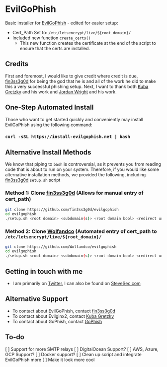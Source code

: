 # EvilGoPhish

Basic installer for [EvilGoPhish](https://github.com/Wolfandco/evilgophish) - edited for easier setup:
  * Cert_Path Set to: ```/etc/letsencrypt/live/${root_domain}/ ```
  * Included new function ```create_certs()```
    * This new function creates the certificate at the end of the script to ensure that the certs are installed.

## Credits

First and foremost, I would like to give credit where credit is due, [fin3ss3g0d](https://github.com/fin3ss3g0d) for being the god that he is and all of the work he did to make this a very successful phishing setup. Next, I want to thank both [Kuba Gretzky](https://github.com/kgretzky) and his work and [Jordan Wright](https://github.com/jordan-wright) and his work.

## One-Step Automated Install

Those who want to get started quickly and conveniently may install EvilGoPhish using the following command:

### `curl -sSL https://install-evilgophish.net | bash`

## Alternative Install Methods

We know that piping to `bash` is controversial, as it prevents you from reading code that is about to run on your system. Therefore, if you would like some alternative installation methods, we provided the following, including [fin3ss3g0d](https://github.com/fin3ss3g0d) `setup.sh` script

### Method 1: Clone [fin3ss3g0d](https://github.com/fin3ss3g0d/evilgophish) (Allows for manual entry of cert_path)

```bash
git clone https://github.com/fin3ss3g0d/evilgophish
cd evilgophish
./setup.sh <root domain> <subdomain(s)> <root domain bool> <redirect url> <feed bool> <rid replacement> <blacklist bool>
```

### Method 2: Clone [Wolfandco](https://github.com/Wolfandco/evilgophish) (Automated entry of cert_path to `/etc/letsencrypt/live/${root_domain}/`

```bash
git clone https://github.com/Wolfandco/evilgophish
cd evilgophish
./setup.sh <root domain> <subdomain(s)> <root domain bool> <redirect url> <feed bool> <rid replacement> <blacklist bool>
```

## Getting in touch with me

 * I am primarily on [Twitter](https://twitter.com/SteveSec128), I can also be found on [SteveSec.com](https://stevesec.com)
 
## Alternative Support 

 * To contact about EvilGoPhish, contact [fin3ss3g0d](https://github.com/fin3ss3g0d/evilgophish#contributing)
 * To contact about Evilginx2, contact [Kuba Gretzky](https://github.com/kgretzky)
 * To contact about GoPhish, contact [GoPhish](https://github.com/gophish)

## To-do

 [ ] Support for more SMTP relays
 [ ] DigitalOcean Support?
 [ ] AWS, Azure, GCP Support?
 [ ] Docker support?
 [ ] Clean up script and integrate EvilGoPhish more
 [ ] Make it look more cool
 

 
 
 
